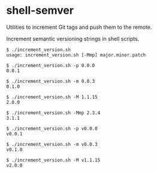 shell-semver
===========

Utilities to increment Git tags and push them to the remote.

Increment semantic versioning strings in shell scripts.

```shell
$ ./increment_version.sh
usage: increment_version.sh [-Mmp] major.minor.patch

$ ./increment_version.sh -p 0.0.0
0.0.1

$ ./increment_version.sh -m 0.0.3
0.1.0

$ ./increment_version.sh -M 1.1.15
2.0.0

$ ./increment_version.sh -Mmp 2.3.4
3.1.1

$ ./increment_version.sh -p v0.0.0
v0.0.1

$ ./increment_version.sh -m v0.0.3
v0.1.0

$ ./increment_version.sh -M v1.1.15
v2.0.0
```
